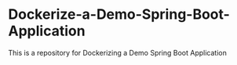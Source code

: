 # Dockerize-a-Demo-Spring-Boot-Application
This is a repository for Dockerizing a Demo Spring Boot Application
